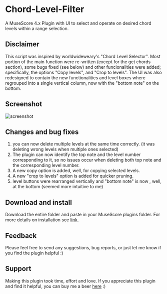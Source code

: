 # Chord-Level-Filter
A MuseScore 4.x Plugin with UI to select and operate on desired chord levels within a range selection.

## Disclaimer
This script was inspired by worldwideweary's "Chord Level Selector". 
Most portion of the main function were re-written (except for the get chords section), some bugs fixed (see below) and other funcionalities were added; specifically, the options "Copy levels", and "Crop to levels".
The UI was also redesigned to contain the new functionalities and level boxes where regrouped into a single vertical column, now with the "bottom note" on the bottom. 

## Screenshot
![screenshot](https://github.com/Ash-86/Chord-Level-Filter/assets/108089527/c4eea039-48d0-4d03-8a44-1efa0de397f3)


## Changes and bug fixes
1. you can now delete multiple levels at the same time correctly. (it was deleting wrong levels when multiple ones selected)
2. The plugin can now identify the top note and the level number corresponding to it, so no issues occur when deleting both top note and the corresponding level number.
3. A new copy option is added, well, for copying selected levels. 
4. A new "crop to levels" option is added for quicker pruning.
5. level buttons were rearranged vertically and "bottom note" is now , well, at the bottom (seemed more intuitive to me) 

## Download and install
Download the entire folder and paste in your MuseScore plugins folder. For more details on installation see [link](https://musescore.org/en/handbook/3/plugins#installation).

## Feedback
Please feel free to send any suggestions, bug reports, or just let me know if you find the plugin helpful :)

## Support
Making this plugin took time, effort and love.
If you appreciate this plugin and find it helpful, you can buy me a beer [here](https://www.paypal.com/donate/?hosted_button_id=BH676KMHGVHC8) :)
